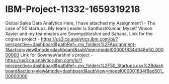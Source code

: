 # IBM-Project-11332-1659319218
Global Sales Data Analytics
Here, I have attached my Assignment1 - The case of 50 startups.
My team Leader is SanthoshKumar,
Myself Vinson Xavier and my teammates are 
SowmyaVarshni and Sahana.
Link for the cognos project - https://us3.ca.analytics.ibm.com/bi/?perspective=dashboard&pathRef=.my_folders%2FAssignment-1&action=view&mode=dashboard&subView=model000001834d048e50_00000000
Link for SowmyaVarshni's project - https://us3.ca.analytics.ibm.com/bi/?perspective=dashboard&pathRef=.my_folders%2F50_Startups.csv%2Bdashboard&action=view&mode=dashboard&subView=model000001834f8ad501_00000000
